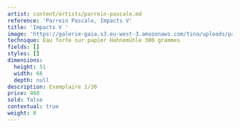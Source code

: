 ```yaml
---
artist: content/artists/parrein-pascale.md
reference: 'Parrein Pascale, Impacts V'
title: 'Impacts V '
image: 'https://galerie-gaia.s3.eu-west-3.amazonaws.com/tina/uploads/parrein-pascale/galeriegaia_Parrein_ImpactsV_51x66- 01.jpg'
technique: Eau forte sur papier Hahnemühle 300 grammes
fields: []
styles: []
dimensions:
  height: 51
  width: 66
  depth: null
description: Exemplaire 1/30
price: 460
sold: false
contextual: true
weight: 0
---
```


